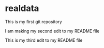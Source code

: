 # realdata

This is my first git repository

I am making my second edit to my README file

This is my third edit to my README file
